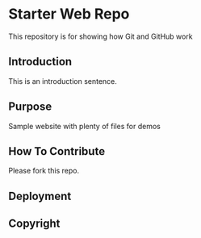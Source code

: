 # Starter Web Repo

This repository is for showing how Git and GitHub work

## Introduction

This is an introduction sentence.

## Purpose

Sample website with plenty of files for demos

## How To Contribute

Please fork this repo.

## Deployment

## Copyright